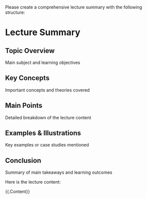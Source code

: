 Please create a comprehensive lecture summary with the following structure:

# Lecture Summary

## Topic Overview
Main subject and learning objectives

## Key Concepts
Important concepts and theories covered

## Main Points
Detailed breakdown of the lecture content

## Examples & Illustrations
Key examples or case studies mentioned

## Conclusion
Summary of main takeaways and learning outcomes

Here is the lecture content:

{{.Content}}
